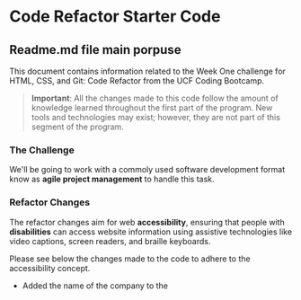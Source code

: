 # Code Refactor Starter Code


## Readme.md file main porpuse

This document contains information related to the Week One challenge for HTML, CSS, and Git: Code Refactor from the UCF Coding Bootcamp.
> **Important**: All the changes made to this code follow the amount of knowledge learned throughout the first part of the program. New tools and technologies may exist; however, they are not part of this segment of the program.

### The Challenge

We'll be going to work with a commoly used software development format know as **agile project management** to handle this task.

### Refactor Changes
The refactor changes aim for web **accessibility**, ensuring that people with **disabilities** can access website information using assistive technologies like video captions, screen readers, and braille keyboards.

Please see below the changes made to the code to adhere to the accessibility concept.

* Added the name of the company to the <title> element
```html
  <title>Horiseon website</title>`
```
* added favicon 
```html
 <link rel="icon" type="image/ico" href="./assets/images/favicon.ico">
```
* Header element changed from `<div>` to `<nav>`

```html
<!-- In this part of the code, I replaced <div class="header"> with the semantic element <header>. -->
<!-- Additionally, I inserted the <nav> element between the navigation links for 'Search Engine Optimization', 'Online Reputation Management', and 'Social Media Marketing'. -->
<!-- The <nav> semantic element aids accessibility when using assistive technologies like screen readers. -->
<!-- In summary, <nav> promotes a better semantic structure in HTML. -->
<header class="header">
    <h1>Hori<span class="seo">seo</span>n</h1>
    <nav>
        <ul>
            <li>
                <a href="#search-engine-optimization">Search Engine Optimization</a>
            </li>
            <li>
                <a href="#online-reputation-management">Online Reputation Management</a>
            </li>
            <li>
                <a href="#social-media-marketing">Social Media Marketing</a>
            </li>
        </ul>
    </nav>
</header>
```
* The CSS behavier for the semantic element `<header>` had to be changed. Please see below the CSS code.
* I also chaged the color for the class `.header h1 seo` to a darker color to better display the major segment of the business.
* All classes that conteined the `div` as identifier was changed to `nav`.

  ---

  ## CSS Styling for .header

```css
/* In this CSS code, I'm styling the header section with semantic elements and navigation. */
.header {
    padding: 20px;
    font-family: 'Trebuchet MS', 'Lucida Sans Unicode', 'Lucida Grande', 'Lucida Sans', Arial, sans-serif;
    background-color: #2a607c;
    color: #ffffff;
}

.header h1 {
    display: inline-block;
    font-size: 48px;
}

.header h1 .seo {
    color: #96959e;
}

.header nav {
    padding-top: 15px;
    margin-right: 20px;
    float: right;
    font-family: 'Gill Sans', 'Gill Sans MT', Calibri, 'Trebuchet MS', sans-serif;
    font-size: 20px;
}

.header nav ul {
    list-style-type: none;
}

.header nav ul li {
    display: inline-block;
    margin-left: 25px;
}
```
 * use of `<section>` instead `<div>`.

```html
 <section class="hero"></section>
```
* use of `<section>` instead `<div>`, inclusion of `<figure>` and `<figcaption>` to the elements `<img>` and `<h2>`.
* `alt=""` attributes were added to all pictures.
 ```html
<section class="content">
            <section id="search-engine-optimization" class="search-engine-optimization">
                <figure>
                <img src="./assets/images/search-engine-optimization.jpg" class="float-left" alt="SEO strategy and tools for effective Search Engine Optimization">
                    <figcaption>
                        <h2>Search Engine Optimization</h2>
                    </figcaption>
                </figure>
                    <p>
                    The dominance of mobile internet use means that users are searching for the right business as they travel, shop, or sit on their couch at home. Search Engine Optimization (SEO) allows you to increase your visibility and find the right customers for your business.
                    </p>
            </section>
            <section id="online-reputation-management" class="online-reputation-management">
                <figure>
                <img src="./assets/images/online-reputation-management.jpg" class="float-right" alt="Monitoring and managing online reputation to build a positive brand image">
                    <figcaption>
                        <h2>Online Reputation Management</h2>
                    </figcaption>
                </figure>
                    <p>
                    The web is full of opinions, and some of these can be negative. Social media allows anyone with an internet connection to say whatever they want about your business. Online Reputation Management gives you the control over what potential customers see when they search for your business.
                    </p>
            </section>
            <section id="social-media-marketing" class="social-media-marketing">
                <figure>
                <img src="./assets/images/social-media-marketing.jpg" class="float-left" alt="Social Media Marketing: Utilizing platforms to enhance brand visibility and engage with the audience">
                    <figcaption>
                        <h2>Social Media Marketing</h2>
                    </figcaption>
                </figure>
                    <p>
                    Social media continues to have a sizable influence on buying habits. Social media marketing helps you determine which platforms are suited to your brand, using analytics to find the right markets and increase your lead generation.
                    </p>
            </section>
```

